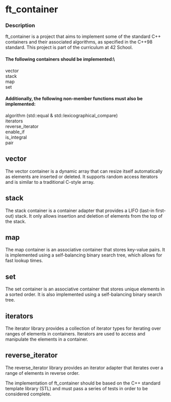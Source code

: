 
# ft_container

### Description

ft_container is a project that aims to implement some of the standard C++ containers and their associated algorithms, as specified in the C++98 standard. This project is part of the curriculum at 42 School.

#### The following containers should be implemented:\
vector\
stack\
map\
set

#### Additionally, the following non-member functions must also be implemented:
algorithm (std::equal & std::lexicographical_compare)\
iterators\
reverse_iterator\
enable_if\
is_integral\
pair

## vector
The vector container is a dynamic array that can resize itself automatically as elements are inserted or deleted. It supports random access iterators and is similar to a traditional C-style array.

## stack
The stack container is a container adapter that provides a LIFO (last-in first-out) stack. It only allows insertion and deletion of elements from the top of the stack.

## map
The map container is an associative container that stores key-value pairs. It is implemented using a self-balancing binary search tree, which allows for fast lookup times.

## set
The set container is an associative container that stores unique elements in a sorted order. It is also implemented using a self-balancing binary search tree.

## iterators
The iterator library provides a collection of iterator types for iterating over ranges of elements in containers. Iterators are used to access and manipulate the elements in a container.

## reverse_iterator
The reverse_iterator library provides an iterator adapter that iterates over a range of elements in reverse order.





The implementation of ft_container should be based on the C++ standard template library (STL) and must pass a series of tests in order to be considered complete.